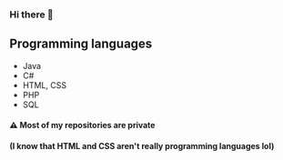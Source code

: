 ### Hi there 👋

<!--
**dedad0/dedad0** is a ✨ _special_ ✨ repository because its `README.md` (this file) appears on your GitHub profile.

Here are some ideas to get you started:

- 🔭 I’m currently working on ...
- 🌱 I’m currently learning ...
- 👯 I’m looking to collaborate on ...
- 🤔 I’m looking for help with ...
- 💬 Ask me about ...
- 📫 How to reach me: ...
- 😄 Pronouns: ...
- ⚡ Fun fact: ...
-->

## Programming languages
- Java
- C#
- HTML, CSS
- PHP
- SQL

#### ⚠ Most of my repositories are private

#### (I know that HTML and CSS aren't really programming languages lol)
